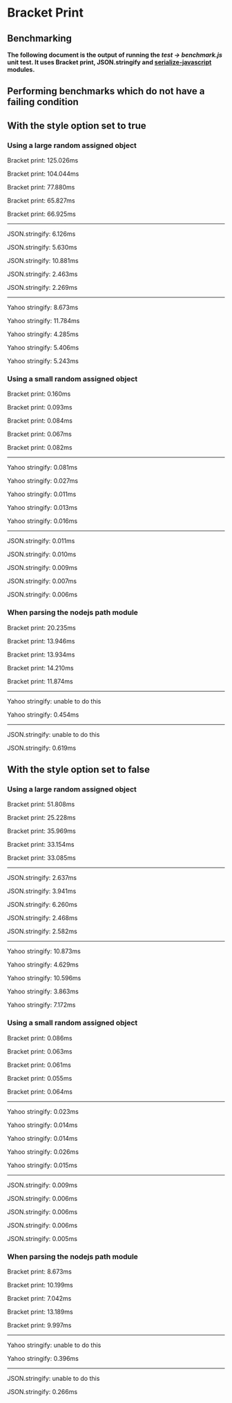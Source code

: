 # Bracket Print
## Benchmarking

**The following document is the output of running the *test -> benchmark.js* unit test. It uses Bracket print, JSON.stringify and [serialize-javascript](https://www.npmjs.com/package/serialize-javascript) modules.**

## Performing benchmarks which do not have a failing condition
## With the style option set to true
### Using a large random assigned object

Bracket print: 125.026ms

Bracket print: 104.044ms

Bracket print: 77.880ms

Bracket print: 65.827ms

Bracket print: 66.925ms

-----------------------------

JSON.stringify: 6.126ms

JSON.stringify: 5.630ms

JSON.stringify: 10.881ms

JSON.stringify: 2.463ms

JSON.stringify: 2.269ms

-----------------------------

Yahoo stringify: 8.673ms

Yahoo stringify: 11.784ms

Yahoo stringify: 4.285ms

Yahoo stringify: 5.406ms

Yahoo stringify: 5.243ms

### Using a small random assigned object

Bracket print: 0.160ms

Bracket print: 0.093ms

Bracket print: 0.084ms

Bracket print: 0.067ms

Bracket print: 0.082ms

-----------------------------

Yahoo stringify: 0.081ms

Yahoo stringify: 0.027ms

Yahoo stringify: 0.011ms

Yahoo stringify: 0.013ms

Yahoo stringify: 0.016ms

-----------------------------

JSON.stringify: 0.011ms

JSON.stringify: 0.010ms

JSON.stringify: 0.009ms

JSON.stringify: 0.007ms

JSON.stringify: 0.006ms


### When parsing the nodejs path module

Bracket print: 20.235ms

Bracket print: 13.946ms

Bracket print: 13.934ms

Bracket print: 14.210ms

Bracket print: 11.874ms

-----------------------------

Yahoo stringify: unable to do this

Yahoo stringify: 0.454ms

-----------------------------

JSON.stringify: unable to do this

JSON.stringify: 0.619ms

## With the style option set to false
### Using a large random assigned object

Bracket print: 51.808ms

Bracket print: 25.228ms

Bracket print: 35.969ms

Bracket print: 33.154ms

Bracket print: 33.085ms

-----------------------------

JSON.stringify: 2.637ms

JSON.stringify: 3.941ms

JSON.stringify: 6.260ms

JSON.stringify: 2.468ms

JSON.stringify: 2.582ms

-----------------------------

Yahoo stringify: 10.873ms

Yahoo stringify: 4.629ms

Yahoo stringify: 10.596ms

Yahoo stringify: 3.863ms

Yahoo stringify: 7.172ms

### Using a small random assigned object

Bracket print: 0.086ms

Bracket print: 0.063ms

Bracket print: 0.061ms

Bracket print: 0.055ms

Bracket print: 0.064ms

-----------------------------

Yahoo stringify: 0.023ms

Yahoo stringify: 0.014ms

Yahoo stringify: 0.014ms

Yahoo stringify: 0.026ms

Yahoo stringify: 0.015ms

-----------------------------

JSON.stringify: 0.009ms

JSON.stringify: 0.006ms

JSON.stringify: 0.006ms

JSON.stringify: 0.006ms

JSON.stringify: 0.005ms

### When parsing the nodejs path module

Bracket print: 8.673ms

Bracket print: 10.199ms

Bracket print: 7.042ms

Bracket print: 13.189ms

Bracket print: 9.997ms

-----------------------------

Yahoo stringify: unable to do this

Yahoo stringify: 0.396ms

-----------------------------

JSON.stringify: unable to do this

JSON.stringify: 0.266ms

